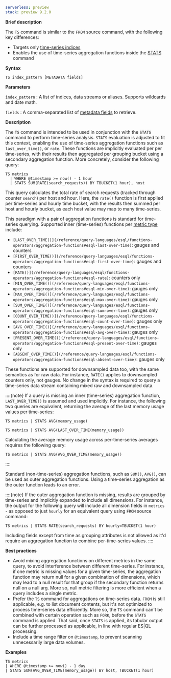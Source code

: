```yaml {applies_to}
serverless: preview
stack: preview 9.2.0
```

**Brief description**

The `TS` command is similar to the `FROM` source command,
with the following key differences:

 - Targets only [time-series indices](docs-content://manage-data/data-store/data-streams/time-series-data-stream-tsds.md)
 - Enables the use of time-series aggregation functions inside the
   [STATS](/reference/query-languages/esql/commands/stats-by.md) command

**Syntax**

```esql
TS index_pattern [METADATA fields]
```

**Parameters**

`index_pattern`
:   A list of indices, data streams or aliases. Supports wildcards and date math.

`fields`
:   A comma-separated list of [metadata fields](/reference/query-languages/esql/esql-metadata-fields.md) to retrieve.

**Description**

The `TS` command is intended to be used in conjunction with the `STATS` command
to perform time-series analysis. `STATS` evaluation is adjusted to fit this context,
enabling the use of time-series aggregation functions such as `last_over_time()`,
or `rate`. These functions are implicitly evaluated per per time-series, with
their results then aggregated per grouping bucket using a secondary aggregation
function. More concretely, consider the following query:

```esql
TS metrics
  | WHERE @timestamp >= now() - 1 hour
  | STATS SUM(RATE(search_requests)) BY TBUCKET(1 hour), host
```

This query calculates the total rate of search requests (tracked through
counter `search`) per host and hour. Here, the `rate()` function is first
applied per time-series and hourly time bucket, with the results then summed per
host and hourly bucket, as each host value may map to many time-series.

This paradigm with a pair of aggregation functions is standard for time-series
querying. Supported inner (time-series) functions per
[metric type](docs-content://manage-data/data-store/data-streams/time-series-data-stream-tsds.md#time-series-metric)
include:

- `[LAST_OVER_TIME()](/reference/query-languages/esql/functions-operators/aggregation-functions#esql-last-over-time)`: gauges and counters
- `[FIRST_OVER_TIME()](/reference/query-languages/esql/functions-operators/aggregation-functions#esql-first-over-time)`: gauges and counters
- `[RATE()](/reference/query-languages/esql/functions-operators/aggregation-functions#esql-rate)`: counters only
- `[MIN_OVER_TIME()](/reference/query-languages/esql/functions-operators/aggregation-functions#esql-min-over-time)`: gauges only
- `[MAX_OVER_TIME()](/reference/query-languages/esql/functions-operators/aggregation-functions#esql-max-over-time)`: gauges only
- `[SUM_OVER_TIME()](/reference/query-languages/esql/functions-operators/aggregation-functions#esql-sum-over-time)`: gauges only
- `[COUNT_OVER_TIME()](/reference/query-languages/esql/functions-operators/aggregation-functions#esql-count-over-time)`: gauges only
- `[AVG_OVER_TIME()](/reference/query-languages/esql/functions-operators/aggregation-functions#esql-avg-over-time)`: gauges only
- `[PRESENT_OVER_TIME()](/reference/query-languages/esql/functions-operators/aggregation-functions#esql-present-over-time)`: gauges only
- `[ABSENT_OVER_TIME()](/reference/query-languages/esql/functions-operators/aggregation-functions#esql-absent-over-time)`: gauges only

These functions are supported for downsampled data too, with the same semantics
as for raw data. For instance, `RATE()` applies to downsampled counters only,
not gauges. No change in the syntax is required to query a time-series data
stream containing mixed raw and downsampled data.

::::{note}
If a query is missing an inner (time-series) aggregation function,
`LAST_OVER_TIME()` is assumed and used implicitly. For instance, the following
two queries are equivalent, returning the average of the last memory usage
values per time-series:

```esql
TS metrics | STATS AVG(memory_usage)

TS metrics | STATS AVG(LAST_OVER_TIME(memory_usage))
```

Calculating the average memory usage across per-time-series averages requires
the following query:

```esql
TS metrics | STATS AVG(AVG_OVER_TIME(memory_usage))
```
::::

Standard (non-time-series) aggregation functions, such as `SUM()`, `AVG()`,
can be used as outer aggregation functions. Using a time-series aggregation as
the outer function leads to an error.

::::{note}
If the outer aggregation function is missing, results are grouped by time-series
and implicitly expanded to include all dimensions. For instance, the output for
the following query will include all dimension fields in `metrics` - as opposed
to just `hourly` for an equivalent query using `FROM` source command:

```esql
TS metrics | STATS RATE(search_requests) BY hourly=TBUCKET(1 hour)
```

Including fields except from time as grouping attributes is not allowed as it'd
require an aggregation function to combine per-time-series values.
::::

**Best practices**

- Avoid mixing aggregation functions on different metrics in the same query, to
  avoid interference between different time-series. For instance, if one metric
  is missing values for a given time-series, the aggregation function
  may return null for a given combination of dimensions, which may lead to a
  null result for that group if the secondary function returns null on a null
  arg. More so, null metric filtering is more efficient when a query includes
  a single metric.
- Prefer the `TS` command for aggregations on time-series data. `FROM` is still
  applicable, e.g. to list document contents, but it's not optimized to process
  time-series data efficiently. More so, the  `TS` command can't be combined
  with certain operation such as `FORK`, before the `STATS` command is applied.
  That said, once `STATS` is applied, its tabular output can be further
  processed as applicable, in line with regular ES|QL processing.
- Include a time range filter on `@timestamp`, to prevent scanning
  unnecessarily large data volumes.

**Examples**

```esql
TS metrics
| WHERE @timestamp >= now() - 1 day
| STATS SUM(AVG_OVER_TIME(memory_usage)) BY host, TBUCKET(1 hour)
```

